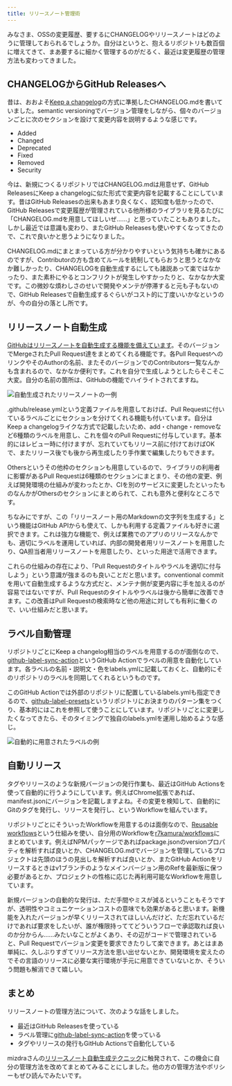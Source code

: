```yaml
---
title: リリースノート管理術
---
```

みなさま、OSSの変更履歴、要するにCHANGELOGやリリースノートはどのように管理しておられるでしょうか。自分はというと、抱えるリポジトリも数百個に増えてきて、まあ要するに細かく管理するのがだるく、最近は変更履歴の管理方法も変わってきました。

CHANGELOGからGitHub Releasesへ
---------------------------

昔は、おおよそ[Keep a changelog](https://keepachangelog.com/en/1.0.0/)の方式に準拠したCHANGELOG.mdを書いていました。semantic versioningでバージョン管理をしながら、個々のバージョンごとに次のセクションを設けて変更内容を説明するような感じです。

*   Added
*   Changed
*   Deprecated
*   Fixed
*   Removed
*   Security

今は、新規につくるリポジトリではCHANGELOG.mdは用意せず、GitHub ReleasesにKeep a changelogに似た形式で変更内容を記載することにしています。昔はGitHub Releasesの出来もあまり良くなく、認知度も低かったので、GitHub Releasesで変更履歴が管理されている他所様のライブラリを見るたびに「CHANGELOG.mdを用意してほしいぜ……」と思っていたこともありました。しかし最近では意識も変わり、またGitHub Releasesも使いやすくなってきたので、これで良いかと思うようになりました。

CHANGELOG.mdにまとまっている方が分かりやすいという気持ちも確かにあるのですが、Contributorの方も含めてルールを統制してもらおうと思うとなかなか難しかったり、CHANGELOGを自動生成するにしても諸説あって楽ではなかったり、また素朴にやるとコンフリクトが発生しやすかったりと、なかなか大変です。この微妙な煩わしさのせいで開発やメンテが停滞すると元も子もないので、GitHub Releasesで自動生成するぐらいがコスト的に丁度いいかなというのが、今の自分の落とし所です。

リリースノート自動生成
-----------

[GitHubはリリースノートを自動生成する機能を備えています](https://docs.github.com/en//repositories/releasing-projects-on-github/automatically-generated-release-notes)。そのバージョンでMergeされたPull Request達をまとめてくれる機能です。各Pull RequestへのリンクやそのAuthorの名前、またそのバージョンでのContributors一覧なんかも含まれるので、なかなか便利です。これを自分で生成しようとしたらそこそこ大変。自分の名前の箇所は、GitHubの機能でハイライトされてますね。

![](https://lh3.googleusercontent.com/docs/ADP-6oFaUFpzmLYltXJx1llBD6mt5GPpRCC_3AsmLxEbRlimOiNsaD6i9T6R5Vi5BOAP8jV1rh9qGl1TfbvbYhuxFuiFotAFB2kBd-D2AWPp6Iz8skeswzJgy9hE-U4gZg2Rrxk26fuMS809hsc9bbv9fShYJbNAkzlm2hmVPn7kFbPiBjCxbKkYzeeKP5q1d8QJrn73yy3JWbZ7pZxAIHjrcLmXb-XUU20hYCfflGFfid1pjRSeSZz61Y2ECxih2O82c2YUcMIquRiWzBAHgs_Tm3z2aY3MkaOrOxCWUfopncbdB6rxrlsZ65mIBfLnGsiJza5mQCglqATAXpzFbUYH9MCvpViFtduIaUPTH8cf__mp_NsvVLppO1byt3eO7Ip6KDqem4iDMXtrY0d3AgOEep53C0DM6pkAS8bbuTZXNQdZn-02pI_XSteL-KsTTXK3eeL45-mJ0hSc24Jxx0wY7D9R4fbxEx7Y0GHMU0kgmGKZdOU6K0XqzciR22aaQuDYpTJLbUiQBortvVd0DBxcq9cFnJyCSwM7zjeZoiaFu8kUSkd1H7X46-0ypqBB9jSfS7RMLHsjjVyTncXM3cz3Bv5dykW_Dg2KVdvHq9_7o0oF21Kg71TpFkaXDj4SPGD9PO54wHdyDY6aSe11bDuoHhnDO2QKqpYa5428AD86SqecUAJ5YdfI7B8Q7UJiUTg8nzqiCcZdGbUROGZJEMFrB2IWchb3JBYvzaSMAfykxpgVHaF0HTG9AUZgXAhunBTXb-LckBwXGH1zLtAWS1pltaY91wsewTgh0Ac3GolknzP91e2igwplwHKN4xNe3Hfd0KLDNyXv4zVdI8gwA0eNYsz4LhGlGGvYxnBC-2ewIgmqhfUmQup2oyBEezbBDL5W85QykL0a7lLXoxDg_ScDM77uXqra30nNao_Noh_JH72cyIiKK6zzyFg5CHRGKwUFcZJc6ULdUjDnbsuSz5J8aNbw4ptVZyLnqSmlGcNAHrg-ZrdFmVcjq3EZHJVBJnjIp7aoCBccTGw3Ljx_Ek7FhAJZ90AzbpjHJNcySgzV4qgFyI1tNjDKzquDkWUAZHbjs0-1Kjndud7C3vonKSfQxxTDxmWsDr_yXwlJEJ5pCB_Y4FzOwNIwTqED6PsknE3tssrjsHnCYhCWph2WV_NI6ugkd56AXkEtj2e7N1F9-jtreMkFCbuaDVsMSOauuRFNvz_x0Eb_S_Gw80iekjdLzWhR5UkHMolweO7K4FSIRxW4NeUpDA "自動生成されたリリースノートの一例")

.github/release.ymlという定義ファイルを用意しておけば、Pull Requestに付いているラベルごとにセクションを分けてくれる機能も付いています。自分はKeep a changelogライクな方式で記載したいため、add・change・removeなど6種類のラベルを用意し、これを個々のPull Requestに付与しています。基本的にはレビュー時に付けますが、忘れていてもリリース前に付けておけばOKで、またリリース後でも後から再生成したり手作業で編集したりもできます。

Othersというその他枠のセクションも用意しているので、ライブラリの利用者に影響があるPull Requestは6種類のセクションにまとまり、その他の変更、例えば開発環境の仕組みが変わったとか、CIを別のサービスに変更したといったものなんかがOthersのセクションにまとめられて、これも意外と便利なところです。

ちなみにですが、この「リリースノート用のMarkdownの文字列を生成する」という機能はGitHub APIからも使えて、しかも利用する定義ファイルも好きに選択できます。これは強力な機能で、例えば業務でのアプリのリリースなんかでも、適切にラベルを運用していれば、内部の開発者用リリースノートを用意したり、QA担当者用リリースノートを用意したり、といった用途で活用できます。

これらの仕組みの存在により、「Pull Requestのタイトルやラベルを適切に付与しよう」という意識が強まるのも良いことだと思います。conventional commitを用いて自動生成するような方式だと、メンテナ側が変更内容に手を加えるのが容易ではないですが、Pull Requestのタイトルやラベルは後から簡単に改善できます。この改善はPull Requestの検索時など他の用途に対しても有利に働くので、いい仕組みだと思います。

ラベル自動管理
-------

リポジトリごとにKeep a changelog相当のラベルを用意するのが面倒なので、[github-label-sync-action](https://github.com/r7kamura/github-label-sync-action)というGitHub Actionでラベルの用意を自動化しています。各ラベルの名前・説明文・色をlabels.ymlに記載しておくと、自動的にそのリポジトリのラベルを同期してくれるというものです。

このGitHub Actionでは外部のリポジトリに配置しているlabels.ymlも指定できるので、[github-label-presets](https://github.com/r7kamura/github-label-presets)というリポジトリにお決まりのパターン集をつくり、基本的にはこれを参照して使うことにしています。リポジトリごとに変更したくなってきたら、そのタイミングで独自のlabels.ymlを運用し始めるような感じ。

![](https://lh3.googleusercontent.com/docs/ADP-6oH8_n0g9N9oOIye2IoO2Xbf0eyEVRkfOSwnOBgmhyVG0topEkjhkhcvfw5ZSfg7gZyTldyUDDrcsEW8buUG64aGqO7D5Mjf6SdNU7goN6aNxOP98jKgCPUrHjGNC8T9ZBfYpGLEMba8ogREyMs8rui-UPDhIJ7E182bx8D59jeJLloc-q7aaF4-8OrK_bC0k-RyqohdwuhB3TLuDiiPq27_bgnk9OMZc5yHHDz-4Wc3DUayj-kbIlzDYbI8ZDhMK5wYC8U-0-j3XYLXSyGaJvM46feQoPa6c8tsH9R1n_A-jdlHdLrey_LbK5lXeJSlkUDMwImRWXcxbIQeaAsdPmDRb31AaqJGdjLGyAj2kmFu7GpnmqVVmmXaFkawrNXzvmgNiiBUzTm2qs7eLygxawvQOkeGhcXM_20ewNrh7D9Ftlbgc-lMD5lfOu2xhxl8OObkgHhqf30KqXE-LHaUyfK0svNwNRTj9udKuePBSo4Biq_tBqYfdReDeVaacFlSCm6YYP75F9tIW0gUEZsDk8w0oLJBZJmortX3Q9tqWFI_Xe-_a43_hDGWUKLDbMKpMpy3LsU3uqvCLalfpJE8bKyxe8-Hy9sB7cLOAHXz44v212f26n7Proix_qlyOcHt38nzocA6zEr-fojlWaDAVI7tyYPGFp6UXWZB5KokA8yIXhTLra-5-0pSIWOssoqSOMT6WJXPh5qeJuHauHTeFXBZSG4XL858TZ3vWl0wgo0wHq75ELfamCBG2p4GFNiIFQ6KW6EkH_xsGG3nl2sOYL2ti3esQc4OJhkXRPsnNKNieH0AwU1_TKMK0-5idNO9O62k9H1KWZqQ6meeRO4GSeSA4fBgwHwSdyzeEv2O_W_kaGjk9YFOLijuBAKOsozPSksOgTm0dTFud5vdxqfcYLSc3TmF7bYfzXriAjrhaXAp0G0ojitTf6UgoWribkV4HtdD51i2wwLCRh1trkv8HH3sD8P3OoqB_TPgOyydHJPvZawcBpORC17dufII33Uh_vhpHiuoRHTQCnZ3LGiCWJ7tea5UzBPputXT1IMLkIhrjrQ8hZe1vd8MSzbSpeQUQYD92fRMg-BLGACM6dyLTiB1iQqhi4vd3LroLw__KnXMGeVLUxxvIuhZCHBd3yBTMM0l3SXjKCDMdsSZ-RzrgJd75sDNM2tA2wkpIKTgPdeEy7tDJNDK5Qo6QGPfSfirdkvPR_cEPgK5G6kD_YTOlxRXQE7rKM1OGtjddP-CXCDjIajteA "自動的に用意されたラベルの例")

自動リリース
------

タグやリリースのような新規バージョンの発行作業も、最近はGitHub Actionsを使って自動的に行うようにしています。例えばChrome拡張であれば、manifest.jsonにバージョンを記載しますよね。その変更を検知して、自動的にGitのタグを発行し、リリースを発行し、というWorkflowを組んでいます。

リポジトリごとにそういったWorkflowを用意するのは面倒なので、[Reusable workflows](https://docs.github.com/en//actions/using-workflows/reusing-workflows)という仕組みを使い、自分用のWorkflowを[r7kamura/workflows](https://github.com/r7kamura/workflows)にまとめています。例えばNPMパッケージであればpackage.jsonのversionプロパティを解析すれば良いとか、CHANGELOG.mdでバージョンを管理しているプロジェクトは先頭のほうの見出しを解析すれば良いとか、またGitHub Actionをリリースするときはv1ブランチのようなメインバージョン用のRefを最新版に保つ必要があるとか、プロジェクトの性格に応じた再利用可能なWorkflowを用意しています。

新規バージョンの自動的な発行は、ただ手間やミスが減るということもそうですが、透明性やコミュニケーションコストの意味でも効果があると思います。新機能を入れたバージョンが早くリリースされてほしいんだけど、ただ忘れているだけであれば要求をしたいが、誰が権限持っててどういうフローで承認取れば良いのか分からん……みたいなことがよくあり、その辺がコードで管理されていると、Pull Requestでバージョン変更を要求できたりして楽できます。あとはまあ単純に、久しぶりすぎてリリース方法を思い出せないとか、開発環境を変えたのでその言語のリリースに必要な実行環境が手元に用意できていないとか、そういう問題も解消できて嬉しい。

まとめ
---

リリースノートの管理方法について、次のような話をしました。

*   最近はGitHub Releasesを使っている
*   ラベル管理に[github-label-sync-action](https://github.com/r7kamura/github-label-sync-action)を使っている
*   タグやリリースの発行もGitHub Actionsで自動化している

mizdraさんの[リリースノート自動生成テクニック](https://www.mizdra.net/entry/2022/07/08/181825)に触発されて、この機会に自分の管理方法を改めてまとめてみることにしました。他の方の管理方法やポリシーもぜひ読んでみたいです。
